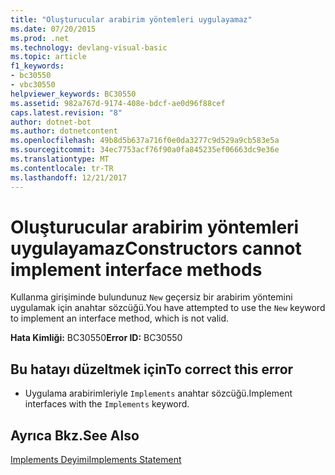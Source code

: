 ```yaml
---
title: "Oluşturucular arabirim yöntemleri uygulayamaz"
ms.date: 07/20/2015
ms.prod: .net
ms.technology: devlang-visual-basic
ms.topic: article
f1_keywords:
- bc30550
- vbc30550
helpviewer_keywords: BC30550
ms.assetid: 982a767d-9174-408e-bdcf-ae0d96f88cef
caps.latest.revision: "8"
author: dotnet-bot
ms.author: dotnetcontent
ms.openlocfilehash: 49b8d5b637a716f0e0da3277c9d529a9cb583e5a
ms.sourcegitcommit: 34ec7753acf76f90a0fa845235ef06663dc9e36e
ms.translationtype: MT
ms.contentlocale: tr-TR
ms.lasthandoff: 12/21/2017
---
```

# <a name="constructors-cannot-implement-interface-methods"></a><span data-ttu-id="cc41f-102">Oluşturucular arabirim yöntemleri uygulayamaz</span><span class="sxs-lookup"><span data-stu-id="cc41f-102">Constructors cannot implement interface methods</span></span>
<span data-ttu-id="cc41f-103">Kullanma girişiminde bulundunuz `New` geçersiz bir arabirim yöntemini uygulamak için anahtar sözcüğü.</span><span class="sxs-lookup"><span data-stu-id="cc41f-103">You have attempted to use the `New` keyword to implement an interface method, which is not valid.</span></span>  
  
 <span data-ttu-id="cc41f-104">**Hata Kimliği:** BC30550</span><span class="sxs-lookup"><span data-stu-id="cc41f-104">**Error ID:** BC30550</span></span>  
  
## <a name="to-correct-this-error"></a><span data-ttu-id="cc41f-105">Bu hatayı düzeltmek için</span><span class="sxs-lookup"><span data-stu-id="cc41f-105">To correct this error</span></span>  
  
-   <span data-ttu-id="cc41f-106">Uygulama arabirimleriyle `Implements` anahtar sözcüğü.</span><span class="sxs-lookup"><span data-stu-id="cc41f-106">Implement interfaces with the `Implements` keyword.</span></span>  
  
## <a name="see-also"></a><span data-ttu-id="cc41f-107">Ayrıca Bkz.</span><span class="sxs-lookup"><span data-stu-id="cc41f-107">See Also</span></span>  
 [<span data-ttu-id="cc41f-108">Implements Deyimi</span><span class="sxs-lookup"><span data-stu-id="cc41f-108">Implements Statement</span></span>](../../visual-basic/language-reference/statements/implements-statement.md)  
 
